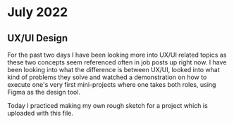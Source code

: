 # July 2022

## UX/UI Design

For the past two days I have been looking more into UX/UI related topics as these two concepts seem referenced often in job posts up right now.
I have been looking into what the difference is between UX/UI, looked into what kind of problems they solve and watched a demonstration on how to execute one's very first mini-projects where one takes both roles, using Figma as the design tool.

Today I practiced making my own rough sketch for a project which is uploaded with this file.
